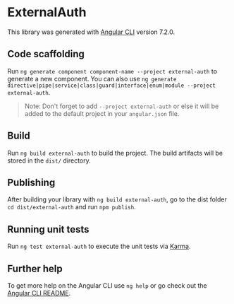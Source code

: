 # ExternalAuth

This library was generated with [Angular CLI](https://github.com/angular/angular-cli) version 7.2.0.

## Code scaffolding

Run `ng generate component component-name --project external-auth` to generate a new component. You can also use `ng generate directive|pipe|service|class|guard|interface|enum|module --project external-auth`.
> Note: Don't forget to add `--project external-auth` or else it will be added to the default project in your `angular.json` file. 

## Build

Run `ng build external-auth` to build the project. The build artifacts will be stored in the `dist/` directory.

## Publishing

After building your library with `ng build external-auth`, go to the dist folder `cd dist/external-auth` and run `npm publish`.

## Running unit tests

Run `ng test external-auth` to execute the unit tests via [Karma](https://karma-runner.github.io).

## Further help

To get more help on the Angular CLI use `ng help` or go check out the [Angular CLI README](https://github.com/angular/angular-cli/blob/master/README.md).
